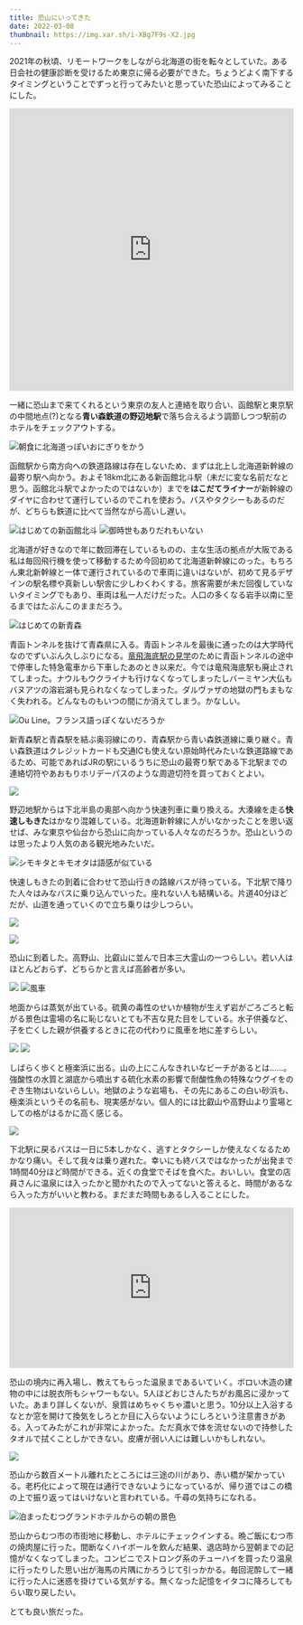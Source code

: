 ```yaml
---
title: 恐山にいってきた
date: 2022-03-08
thumbnail: https://img.xar.sh/i-XBg7F9s-X2.jpg
---
```


2021年の秋頃、リモートワークをしながら北海道の街を転々としていた。ある日会社の健康診断を受けるため東京に帰る必要ができた。ちょうどよく南下するタイミングということでずっと行ってみたいと思っていた恐山によってみることにした。

<iframe src="https://www.google.com/maps/embed?pb=!1m18!1m12!1m3!1d422875.2219842048!2d140.72627105113935!3d41.28313372975285!2m3!1f0!2f0!3f0!3m2!1i1024!2i768!4f13.1!3m3!1m2!1s0x5f9c3e07c87c9941%3A0x3d2e0b653f57099f!2sMount%20Osore!5e0!3m2!1sen!2sbg!4v1646668254109!5m2!1sen!2sbg" width="100%" height="500" style="border:0;" allowfullscreen="" loading="lazy"></iframe>

一緒に恐山まで来てくれるという東京の友人と連絡を取り合い、函館駅と東京駅の中間地点(?)となる**青い森鉄道の野辺地駅**で落ち合えるよう調節しつつ駅前のホテルをチェックアウトする。

![朝食に北海道っぽいおにぎりをかう](https://img.xar.sh/i-PG5D8cs-X2.jpg)

函館駅から南方向への鉄道路線は存在しないため、まずは北上し北海道新幹線の最寄り駅へ向かう。およそ18km北にある新函館北斗駅（未だに変な名前だなと思う。函館北斗駅でよかったのではないか）までを**はこだてライナー**が新幹線のダイヤに合わせて運行しているのでこれを使おう。バスやタクシーもあるのだが、どちらも鉄道に比べて当然ながら高いし遅い。

![はじめての新函館北斗](https://img.xar.sh/i-fQRrKts-X2.jpg)
![御時世もありだれもいない](https://img.xar.sh/i-SpMtnNc-X2.jpg)

北海道が好きなので年に数回滞在しているものの、主な生活の拠点が大阪である私は毎回飛行機を使って移動するため今回初めて北海道新幹線にのった。もちろん東北新幹線と一体で運行されているので車両に違いはないが、初めて見るデザインの駅名標や真新しい駅舎に少しわくわくする。旅客需要が未だ回復していないタイミングでもあり、車両は私一人だけだった。人口の多くなる岩手以南に至るまではたぶんこのままだろう。

![はじめての新青森](https://img.xar.sh/i-Wqz5msq-X2.jpg)

青函トンネルを抜けて青森県に入る。青函トンネルを最後に通ったのは大学時代なのでずいぶん久しぶりになる。[竜飛海底駅の見学](https://www.jrhokkaido.co.jp/network/seikan/06.html)のために青函トンネルの途中で停車した特急電車から下車したあのとき以来だ。今では竜飛海底駅も廃止されてしまった。ナウルもウクライナも行けなくなってしまったしバーミヤン大仏もバヌアツの溶岩湖も見られなくなってしまった。ダルヴァザの地獄の門もまもなく失われる。どんなものもいつの間にか消えてしまう。かなしい。

![Ou Line。フランス語っぽくないだろうか](https://img.xar.sh/i-ZLMxGMZ-X2.jpg)

新青森駅と青森駅を結ぶ奥羽線にのり、青森駅から青い森鉄道線に乗り継ぐ。青い森鉄道はクレジットカードも交通ICも使えない原始時代みたいな鉄道路線であるため、可能であればJRの駅にいるうちに恐山の最寄り駅である下北駅までの連絡切符やあおもりホリデーパスのような周遊切符を買っておくとよい。

![](https://img.xar.sh/i-D3QPs8c-X2.jpg)

野辺地駅からは下北半島の奥部へ向かう快速列車に乗り換える。大湊線を走る**快速しもきた**はかなり混雑している。北海道新幹線に人がいなかったことを思い返せば、みな東京や仙台から恐山に向かっている人々なのだろうか。恐山というのは思ったより人気のある観光地みたいだ。

![シモキタとキモオタは語感が似ている](https://img.xar.sh/i-bTzRpnV-X2.jpg)

快速しもきたの到着に合わせて恐山行きの路線バスが待っている。下北駅で降りた人々はみなバスに乗り込んでいった。座れない人も結構いる。片道40分ほどだが、山道を通っていくので立ち乗りは少しつらい。

![](https://img.xar.sh/i-FhtTgTJ-X2.jpg)

![](https://img.xar.sh/i-krbFfrg-X2.jpg)

恐山に到着した。高野山、比叡山に並んで日本三大霊山の一つらしい。若い人はほとんどおらず、どちらかと言えば高齢者が多い。

![](https://img.xar.sh/i-HZ2JRtk-X2.jpg)
![風車](https://img.xar.sh/i-BbTB9v4-X2.jpg)

地面からは蒸気が出ている。硫黄の毒性のせいか植物が生えず岩がごろごろと転がる景色は霊場の名に恥じないとても不吉な見た目をしている。水子供養など、子を亡くした親が供養するときに花の代わりに風車を地に差すらしい。

![](https://img.xar.sh/i-XBg7F9s-X2.jpg)
![](https://img.xar.sh/i-XdndxPh-X2.jpg)

しばらく歩くと極楽浜に出る。山の上にこんなきれいなビーチがあるとは……。強酸性の水質と湖底から噴出する硫化水素の影響で耐酸性魚の特殊なウグイをのぞき生物はいないらしい。地獄のような岩場も、その先にあるこの白い砂浜も、極楽浜というその名前も、現実感がない。個人的には比叡山や高野山より霊場としての格がはるかに高く感じる。

![](https://img.xar.sh/i-ZTWfqXp-X2.jpg)

下北駅に戻るバスは一日に5本しかなく、逃すとタクシーしか使えなくなるためかなり痛い。そして我々は乗り遅れた。幸いにも終バスではなかったが出発まで1時間40分ほど時間ができる。近くの食堂でそばを食べた。おいしい。食堂の店員さんに温泉には入ったかと聞かれたので入ってないと答えると、時間があるなら入った方がいいと教わる。まだまだ時間もあるし入ることにした。

<iframe style="width:100%; aspect-ratio:16/9; height:auto; border:0;" src="https://www.youtube.com/embed/n6zHLL5fTso" title="YouTube video player" frameborder="0" allow="accelerometer; autoplay; clipboard-write; encrypted-media; gyroscope; picture-in-picture" allowfullscreen></iframe>

恐山の境内に再入場し、教えてもらった温泉まであるいていく。ボロい木造の建物の中には脱衣所もシャワーもない。5人ほどおじさんたちがお風呂に浸かっていた。あまり詳しくないが、泉質はめちゃくちゃ濃いと思う。10分以上入浴するなとか窓を開けて換気をしろとか目に入らないようにしろという注意書きがある。入ってみたがこれが非常によかった。ただ真水で体を流せないので持参したタオルで拭くことしかできない。皮膚が弱い人には難しいかもしれない。

![](https://img.xar.sh/i-dnqhcpZ-X2.jpg)

恐山から数百メートル離れたところには三途の川があり、赤い橋が架かっている。老朽化によって現在は通行できないようになっているが、帰り道ではこの橋の上で振り返ってはいけないと言われている。千尋の気持ちになれる。

![泊まったむつグランドホテルからの朝の景色](https://img.xar.sh/i-chNmVTz-X2.jpg)

恐山からむつ市の市街地に移動し、ホテルにチェックインする。晩ご飯にむつ市の焼肉屋に行った。間断なくハイボールを飲んだ結果、退店時から翌朝までの記憶がなくなってしまった。コンビニでストロング系のチューハイを買ったり温泉に行ったりした思い出が海馬の片隅にかろうじて引っかかる。毎回泥酔して一緒に行った人に迷惑を掛けている気がする。無くなった記憶をイタコに降ろしてもらい取り戻したい。

とても良い旅だった。
